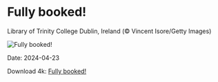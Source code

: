 # Fully booked!

Library of Trinity College Dublin, Ireland (© Vincent Isore/Getty Images)

![Fully booked!](https://bing.com/th?id=OHR.TrinityDublin_EN-US9065489677_UHD.jpg&rf=LaDigue_UHD.jpg&pid=hp&w=1024&h=576&rs=1&c=4)

Date: 2024-04-23

Download 4k: [Fully booked!](https://bing.com/th?id=OHR.TrinityDublin_EN-US9065489677_UHD.jpg&rf=LaDigue_UHD.jpg&pid=hp&w=3840&h=2160&rs=1&c=4)

